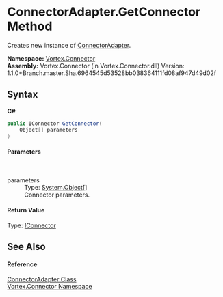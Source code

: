 # ConnectorAdapter.GetConnector Method 
 

Creates new instance of <a href="T_Vortex_Connector_ConnectorAdapter.md">ConnectorAdapter</a>.

**Namespace:**&nbsp;<a href="N_Vortex_Connector.md">Vortex.Connector</a><br />**Assembly:**&nbsp;Vortex.Connector (in Vortex.Connector.dll) Version: 1.1.0+Branch.master.Sha.6964545d53528bb038364111fd08af947d49d02f

## Syntax

**C#**<br />
``` C#
public IConnector GetConnector(
	Object[] parameters
)
```


#### Parameters
&nbsp;<dl><dt>parameters</dt><dd>Type: <a href="http://msdn2.microsoft.com/en-us/library/e5kfa45b" target="_blank">System.Object</a>[]<br />Connector parameters.</dd></dl>

#### Return Value
Type: <a href="T_Vortex_Connector_IConnector.md">IConnector</a><br />

## See Also


#### Reference
<a href="T_Vortex_Connector_ConnectorAdapter.md">ConnectorAdapter Class</a><br /><a href="N_Vortex_Connector.md">Vortex.Connector Namespace</a><br />